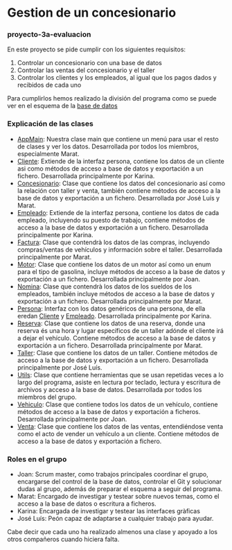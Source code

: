 # Gestion de un concesionario
### proyecto-3a-evaluacion

En este proyecto se pide cumplir con los siguientes requisitos:
1. Controlar un concesionario con una base de datos
2. Controlar las ventas del concesionario y el taller
3. Controlar los clientes y los empleados, al igual que los pagos dados y recibidos de cada uno

Para cumplirlos hemos realizado la división del programa como se puede ver en el esquema de la [base de datos](database/diagrama1.jpg)

### Explicación de las clases

* [AppMain](AppMain.java): Nuestra clase main que contiene un menú para usar el resto de clases y ver los datos. Desarrollada por todos los miembros, especialmente Marat.
* [Cliente](Cliente.java): Extiende de la interfaz persona, contiene los datos de un cliente asi como métodos de acceso a base de datos y exportación a un fichero. Desarrollada principalmente por Karina.
* [Concesionario](Concesionario.java): Clase que contiene los datos del concesionario así como la relación con taller y venta, también contiene métodos de acceso a la base de datos y exportación a un fichero. Desarrollada por José Luís y Marat.
* [Empleado](Empleado.java): Extiende de la interfaz persona, contiene los datos de cada empleado, incluyendo su puesto de trabajo, contiene métodos de acceso a la base de datos y exportación a un fichero. Desarrollada principalmente por Karina.
* [Factura](Factura.java): Clase que contendrà los datos de las compras, incluyendo compras/ventas de vehículos y información sobre el taller. Desarrollada principalmente por Marat.
* [Motor](Motor.java): Clase que contiene los datos de un motor así como un enum para el tipo de gasolina, incluye métodos de acceso a la base de datos y exportación a un fichero. Desarrollada principalmente por Joan.
* [Nomina](Nomina.java): Clase que contendrà los datos de los sueldos de los empleados, también incluye métodos de acceso a la base de datos y exportación a un fichero. Desarrollada principalmente por Marat.
* [Persona](Persona.java): Interfaz con los datos genéricos de una persona, de ella eredan [Cliente](Cliente.java) y [Empleado](Empleado.java). Desarrollada principalmente por Karina.
* [Reserva](Reserva.java): Clase que contiene los datos de una reserva, donde una reserva és una hora y lugar específicos de un taller adónde el cliente irá a dejar el vehículo. Contiene métodos de acceso a la base de datos y exportación a un fichero. Desarrollada principalmente por Marat.
* [Taller](Taller.java): Clase que contiene los datos de un taller. Contiene métodos de acceso a la base de datos y exportación a un fichero. Desarrollada principalmente por José Luís.
* [Utils](Utils.java): Clase que contiene herramientas que se usan repetidas veces a lo largo del programa, asiste en lectura por teclado, lectura y escritura de archivos y acceso a la base de datos. Desarrollada por todos los miembros del grupo.
* [Vehiculo](Vehiculo.java): Clase que contiene todos los datos de un vehículo, contiene métodos de acceso a la base de datos y exportación a ficheros. Desarrollada principalmente por Joan.
* [Venta](Venta.java): Clase que contiene los datos de las ventas, entendiéndose venta como el acto de vender un vehículo a un cliente. Contiene métodos de acceso a la base de datos y exportación a fichero.

### Roles en el grupo
* Joan: Scrum master, como trabajos principales coordinar el grupo, encargarse del control de la base de datos, controlar el Git y solucionar dudas al grupo, además de preparar el esquema a seguir del programa.
* Marat: Encargado de investigar y testear sobre nuevos temas, como el acceso a la base de datos o escritura a ficheros.
* Karina: Encargada de investigar y testear las interfaces gràficas
* José Luís: Peón capaz de adaptarse a cualquier trabajo para ayudar.

Cabe decir que cada uno ha realizado almenos una clase y apoyado a los otros compañeros cuando hiciera falta.
